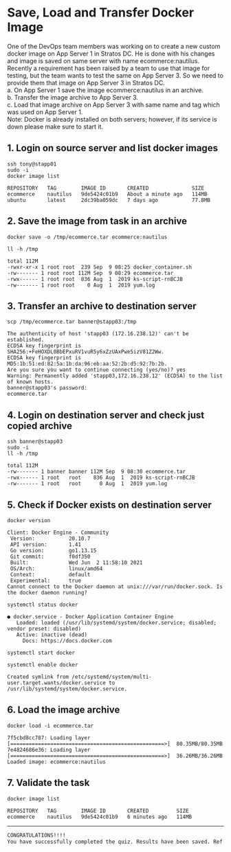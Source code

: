 # Save, Load and Transfer Docker Image

One of the DevOps team members was working on to create a new custom docker image on App Server 1 in Stratos DC. He is done with his changes and image is saved on same server with name ecommerce:nautilus. Recently a requirement has been raised by a team to use that image for testing, but the team wants to test the same on App Server 3. So we need to provide them that image on App Server 3 in Stratos DC.  
a. On App Server 1 save the image ecommerce:nautilus in an archive.  
b. Transfer the image archive to App Server 3.  
c. Load that image archive on App Server 3 with same name and tag which was used on App Server 1.  
Note: Docker is already installed on both servers; however, if its service is down please make sure to start it.  


## 1. Login on source server and list docker images
`ssh tony@stapp01`  
`sudo -i`  
`docker image list`  
```console
REPOSITORY   TAG        IMAGE ID       CREATED              SIZE
ecommerce    nautilus   9de5424c01b9   About a minute ago   114MB
ubuntu       latest     2dc39ba059dc   7 days ago           77.8MB
```


## 2. Save the image from task in an archive
`docker save -o /tmp/ecommerce.tar ecommerce:nautilus`  

`ll -h /tmp`  
```console
total 112M
-rwxr-xr-x 1 root root  239 Sep  9 08:25 docker_container.sh
-rw------- 1 root root 112M Sep  9 08:29 ecommerce.tar
-rwx------ 1 root root  836 Aug  1  2019 ks-script-rnBCJB
-rw------- 1 root root    0 Aug  1  2019 yum.log
```


## 3. Transfer an archive to destination server
`scp /tmp/ecommerce.tar banner@stapp03:/tmp`  
```console
The authenticity of host 'stapp03 (172.16.238.12)' can't be established.
ECDSA key fingerprint is SHA256:+FeHOXDL0BbEPxuRV1vuR5y6xZzUAxPwe5izV81Z2Ww.
ECDSA key fingerprint is MD5:1b:51:ed:82:5a:1b:da:96:eb:aa:52:2b:d5:92:7b:2b.
Are you sure you want to continue connecting (yes/no)? yes
Warning: Permanently added 'stapp03,172.16.238.12' (ECDSA) to the list of known hosts.
banner@stapp03's password: 
ecommerce.tar
```


## 4. Login on destination server and check just copied archive
`ssh banner@stapp03`  
`sudo -i`  
`ll -h /tmp`  
```console
total 112M
-rw------- 1 banner banner 112M Sep  9 08:30 ecommerce.tar
-rwx------ 1 root   root    836 Aug  1  2019 ks-script-rnBCJB
-rw------- 1 root   root      0 Aug  1  2019 yum.log
```


## 5. Check if Docker exists on destination server
`docker version`  
```console
Client: Docker Engine - Community
 Version:           20.10.7
 API version:       1.41
 Go version:        go1.13.15
 Git commit:        f0df350
 Built:             Wed Jun  2 11:58:10 2021
 OS/Arch:           linux/amd64
 Context:           default
 Experimental:      true
Cannot connect to the Docker daemon at unix:///var/run/docker.sock. Is the docker daemon running?
```

`systemctl status docker`  
```console
● docker.service - Docker Application Container Engine
   Loaded: loaded (/usr/lib/systemd/system/docker.service; disabled; vendor preset: disabled)
   Active: inactive (dead)
     Docs: https://docs.docker.com
```

`systemctl start docker`  

`systemctl enable docker`  
```console
Created symlink from /etc/systemd/system/multi-user.target.wants/docker.service to /usr/lib/systemd/system/docker.service.
```


## 6. Load the image archive
`docker load -i ecommerce.tar`  
```console
7f5cbd8cc787: Loading layer [==================================================>]  80.35MB/80.35MB
7e4824686e36: Loading layer [==================================================>]  36.26MB/36.26MB
Loaded image: ecommerce:nautilus
```


## 7. Validate the task
`docker image list`  
```console
REPOSITORY   TAG        IMAGE ID       CREATED         SIZE
ecommerce    nautilus   9de5424c01b9   6 minutes ago   114MB
```

---


```bash
CONGRATULATIONS!!!!
You have successfully completed the quiz. Results have been saved. Ref ID:6318cf26aaae7661d868d75f
```
